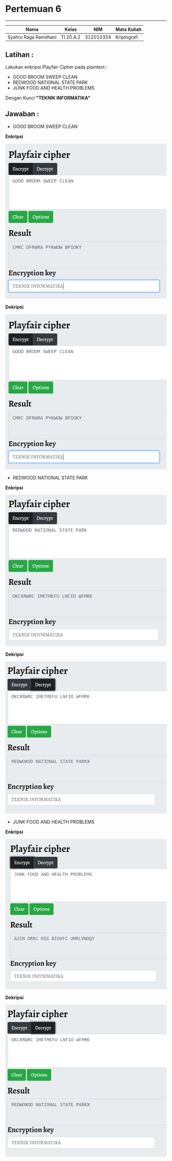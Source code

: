 # **Pertemuan 6**
  ---------------
|Nama					|Kelas		|NIM		|Mata Kuliah |
|-----					|-----		|-----		|-----		 |
|Syahru	Raga Ramdhani	|TI.20.A.2	|312010354	|Kriptografi |

## **Latihan :**
Lakukan enkripsi Playfair Cipher pada plaintext : <br>
* GOOD BROOM SWEEP CLEAN
* REDWOOD NATIONAL STATE PARK
* JUNK FOOD AND HEALTH PROBLEMS <br>

Dengan Kunci **"TEKNIK INFORMATIKA"** <br>

## **Jawaban :**
* GOOD BROOM SWEEP CLEAN <br>

**Enkripsi** <br>

![Gambar](./gambar/Capture1.PNG) 

**Dekripsi** <br>

![Gambar](./gambar/Capture1.PNG) 

* REDWOOD NATIONAL STATE PARK <br>

**Enkripsi** <br>

![Gambar](./gambar/Capture3.PNG)

**Dekripsi** <br>

![Gambar](./gambar/Capture4.PNG)

* JUNK FOOD AND HEALTH PROBLEMS <br>

**Enkripsi** <br>

![Gambar](./gambar/Capture5.PNG)

**Dekripsi** <br>

![Gambar](./gambar/Capture4.PNG)

